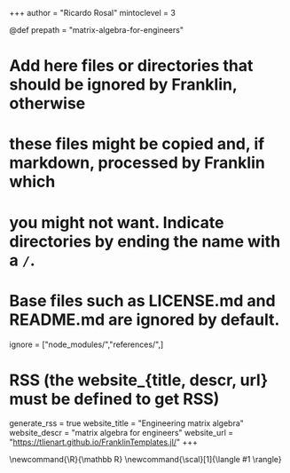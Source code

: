 <!--
Add here global page variables to use throughout your website.
-->
+++
author = "Ricardo Rosal"
mintoclevel = 3

@def prepath = "matrix-algebra-for-engineers"

# Add here files or directories that should be ignored by Franklin, otherwise
# these files might be copied and, if markdown, processed by Franklin which
# you might not want. Indicate directories by ending the name with a `/`.
# Base files such as LICENSE.md and README.md are ignored by default.
ignore = ["node_modules/","references/",]

# RSS (the website_{title, descr, url} must be defined to get RSS)
generate_rss = true
website_title = "Engineering matrix algebra"
website_descr = "matrix algebra for engineers"
website_url   = "https://tlienart.github.io/FranklinTemplates.jl/"
+++

<!--
Add here global latex commands to use throughout your pages.
-->
\newcommand{\R}{\mathbb R}
\newcommand{\scal}[1]{\langle #1 \rangle}
